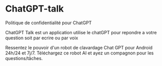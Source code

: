 # ChatGPT-talk
Politique de confidentialité pour ChatGPT

ChatGPT Talk est un application utilise le chatGPT pour repondre a votre question soit par ecrire ou par voix



Ressentez le pouvoir d'un robot de clavardage Chat GPT pour Android 24h/24 et 7j/7. Téléchargez ce robot AI et ayez un compagnon pour les questions/tâches.